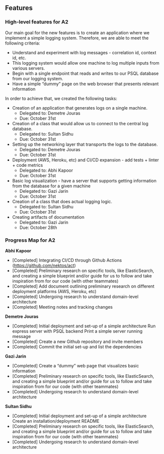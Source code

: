 ## Features

### High-level features for A2

Our main goal for the new features is to create an application where we implement a simple logging system. Therefore, we are able to meet the following criteria:

- Understand and experiment with log messages - correlation id, context id, etc.
- This logging system would allow one machine to log multiple inputs from various servers.
- Begin with a single endpoint that reads and writes to our PSQL database from our logging system.
- Have a simple “dummy” page on the web browser that presents relevant information

In order to achieve that, we created the following tasks:

- Creation of an application that generates logs on a single machine.
  - Delegated to: Demetre Jouras
  - Due: October 31st
- Creation of a class that would allow us to connect to the central log database.
  - Delegated to: Sultan Sidhu
  - Due: October 31st
- Setting up the networking layer that transports the logs to the database.
  - Delegated to: Demetre Jouras
  - Due: October 31st
- Deployment (AWS, Heroku, etc) and CI/CD expansion - add tests + linter + code metrics
  - Delegated to: Abhi Kapoor
  - Due: October 31st
- Basic log visualization - have a server that supports getting information from the database for a given machine
  - Delegated to: Gazi Jarin
  - Due: October 31st
- Creation of a class that does actual logging logic.
  - Delegated to: Sultan Sidhu
  - Due: October 31st
- Creating artifacts of documentation
  - Delegated to: Gazi Jarin
  - Due: October 28th

### Progress Map for A2

**Abhi Kapoor**

- [Completed] Integrating CI/CD through Github Actions (https://github.com/nektos/act)
- [Completed] Preliminary research on specific tools, like ElasticSearch, and creating a simple blueprint and/or guide for us to follow and take inspiration from for our code (with other teammates)
- [Completed] Add document outlining preliminary research on different deployment platforms (AWS, Heroku, etc)  
- [Completed] Undergoing research to understand domain-level architecture
- [Completed] Meeting notes and tracking changes

**Demetre Jouras**

- [Completed] Initial deployment and set-up of a simple architecture
  Run express server with PSQL backend
  Print a simple server running message
- [Completed] Create a new Github repository and invite members
- [Completed] Commit the initial set-up and list the dependencies

**Gazi Jarin**

- [Completed] Create a “dummy” web page that visualizes basic information
- [Completed] Preliminary research on specific tools, like ElasticSearch, and creating a simple blueprint and/or guide for us to follow and take inspiration from for our code (with other teammates)
- [Completed] Undergoing research to understand domain-level architecture

**Sultan Sidhu**

- [Completed] Initial deployment and set-up of a simple architecture
  Create an installation/deployment README
- [Completed] Preliminary research on specific tools, like ElasticSearch, and creating a simple blueprint and/or guide for us to follow and take inspiration from for our code (with other teammates)
- [Completed] Undergoing research to understand domain-level architecture
